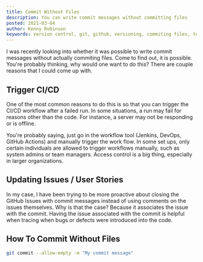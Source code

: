 ```yaml
---
title: Commit Without Files
description: You can write commit messages without committing files
posted: 2021-03-04
author: Kenny Robinson
keywords: version control, git, github, versioning, commiting files, tech tips
---
```


I was recently looking into whether it was possible to write commit messages without actually commiting files.
Come to find out, it is possible. You're probably thinking, why would one want to do this? There are couple
reasons that I could come up with.

## Trigger CI/CD

One of the most common reasons to do this is so that you can trigger the CI/CD workflow after a failed run. In 
some situations, a run may fail for reasons other than the code. For instance, a server may not be responding
or is offline.

You're probably saying, just go in the workflow tool (Jenkins, DevOps, GitHub Actions) and manually trigger the 
work flow. In some set ups, only certain individuals are allowed to trigger workflows manually, such as 
system admins or team managers. Access control is a big thing, especially in larger organizations.

## Updating Issues / User Stories

In my case, I have been trying to be more proactive about closing the GitHub Issues with commit messages 
instead of using comments on the issues themselves.  Why is that the case? Because it associates the issue
with the commit. Having the issue associated with the commit is helpful when tracing when bugs or 
defects were introduced into the code.

## How To Commit Without Files

```sh
git commit --allow-empty -m "My commit message"
```

